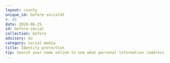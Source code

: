```yaml
---
layout: county 
unique_id: before-social45
#: 45
date: 2020-06-25
id: before-social
collection: before
advisory: do
category: social media
title: Identity protection
tip: Search your name online to see what personal information (address, cell phone number, etc.) is available readily and could put you in danger of doxxing. 
---
```


